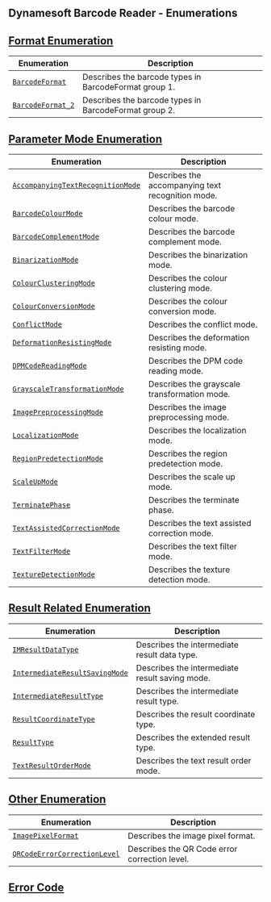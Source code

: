 ## Dynamesoft Barcode Reader - Enumerations

## [Format Enumeration](format-enum.md)

  | Enumeration | Description |
  |-------------|-------------|
  | [`BarcodeFormat`](format-enum.md#barcodeformat) | Describes the barcode types in BarcodeFormat group 1. |
  | [`BarcodeFormat_2`](format-enum.md#barcodeformat_2) | Describes the barcode types in BarcodeFormat group 2. |

## [Parameter Mode Enumeration](parameter-mode-enum.md)

  | Enumeration | Description |
  |-------------|-------------|
  | [`AccompanyingTextRecognitionMode`](parameter-mode-enum.md#accompanyingtextrecognitionmode) | Describes the accompanying text recognition mode. |
  | [`BarcodeColourMode`](parameter-mode-enum.md#barcodecolourmode) | Describes the barcode colour mode. |
  | [`BarcodeComplementMode`](parameter-mode-enum.md#barcodecomplementmode) | Describes the barcode complement mode. |
  | [`BinarizationMode`](parameter-mode-enum.md#binarizationmode) | Describes the binarization mode. |
  | [`ColourClusteringMode`](parameter-mode-enum.md#colourclusteringmode) | Describes the colour clustering mode. |
  | [`ColourConversionMode`](parameter-mode-enum.md#colourconversionmode) | Describes the colour conversion mode. |
  | [`ConflictMode`](parameter-mode-enum.md#conflictmode) | Describes the conflict mode. |
  | [`DeformationResistingMode`](parameter-mode-enum.md#deformationresistingmode) | Describes the deformation resisting mode. |
  | [`DPMCodeReadingMode`](parameter-mode-enum.md#dpmcodereadingmode) | Describes the DPM code reading mode. |
  | [`GrayscaleTransformationMode`](parameter-mode-enum.md#grayscaletransformationmode) | Describes the grayscale transformation mode. |
  | [`ImagePreprocessingMode`](parameter-mode-enum.md#imagepreprocessingmode) | Describes the image preprocessing mode. |
  | [`LocalizationMode`](parameter-mode-enum.md#localizationmode) | Describes the localization mode. | 
  | [`RegionPredetectionMode`](parameter-mode-enum.md#regionpredetectionmode) | Describes the region predetection mode. |
  | [`ScaleUpMode`](parameter-mode-enum.md#scaleupmode) | Describes the scale up mode. |
  | [`TerminatePhase`](parameter-mode-enum.md#terminatephase) | Describes the terminate phase. |
  | [`TextAssistedCorrectionMode`](parameter-mode-enum.md#textassistedcorrectionmode) | Describes the text assisted correction mode. |
  | [`TextFilterMode`](parameter-mode-enum.md#textfiltermode) | Describes the text filter mode. |
  | [`TextureDetectionMode`](parameter-mode-enum.md#texturedetectionmode) | Describes the texture detection mode. | 

## [Result Related Enumeration](result-enum.md)

  | Enumeration | Description |
  |-------------|-------------|
  | [`IMResultDataType`](result-enum.md##imresultdatatype) | Describes the intermediate result data type. |
  | [`IntermediateResultSavingMode`](result-enum.md##intermediateresultsavingmode) | Describes the intermediate result saving mode. |
  | [`IntermediateResultType`](result-enum.md##intermediateresulttype) | Describes the intermediate result type. |
  | [`ResultCoordinateType`](result-enum.md##resultcoordinatetype) | Describes the result coordinate type. |
  | [`ResultType`](result-enum.md##resulttype) | Describes the extended result type. |
  | [`TextResultOrderMode`](result-enum.md##textresultordermode) | Describes the text result order mode. |

## [Other Enumeration](other-enum.md)

  | Enumeration | Description |
  |-------------|-------------|
  | [`ImagePixelFormat`](#imagepixelformat) | Describes the image pixel format. |
  | [`QRCodeErrorCorrectionLevel`](#qrcodeerrorcorrectionlevel) | Describes the QR Code error correction level. |

## [Error Code](error-code/index.md)
  

